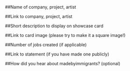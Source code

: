 ##Name of company, project, artist

##Link to company, project, artist

##Short description to display on showcase card

##Link to card image (please try to make it a square image!)

##Number of jobs created (if applicable)

##Link to statement (if you have made one publicly)

##How did you hear about madebyimmigrants? (optional)
